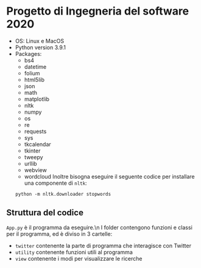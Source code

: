 # Progetto di Ingegneria del software 2020
- OS: Linux e MacOS
- Python version 3.9.1
- Packages:
    - bs4
    - datetime
    - folium
    - html5lib
    - json
    - math
    - matplotlib
    - nltk
    - numpy
    - os
    - re
    - requests
    - sys
    - tkcalendar
    - tkinter
    - tweepy
    - urllib
    - webview
    - wordcloud
    Inoltre bisogna eseguire il seguente codice per installare una componente di `nltk`:
    ```
    python -m nltk.downloader stopwords
    ```


## Struttura del codice
`App.py` è il programma da eseguire.\n
I folder contengono funzioni e classi per il programma, ed è diviso in 3 cartelle:
- `twitter` contenente la parte di programma che interagisce con Twitter
- `utility` contenente funzioni utili al programma
- `view` contenente i modi per visualizzare le ricerche
